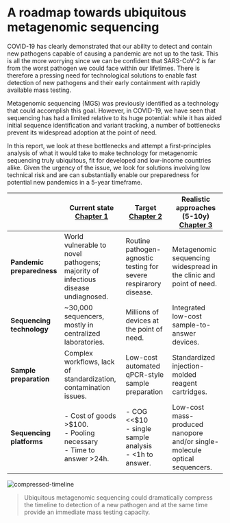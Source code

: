 # A roadmap towards ubiquitous metagenomic sequencing

COVID-19 has clearly demonstrated that our ability to detect and contain new pathogens capable of causing a pandemic are not up to the task. This is all the more worrying since we can be confident that SARS-CoV-2 is far from the worst pathogen we could face within our lifetimes. There is therefore a pressing need for technological solutions to enable fast detection of new pathogens and their early containment with rapidly available mass testing.

Metagenomic sequencing (MGS) was previously identified as a technology that could accomplish this goal. However, in COVID-19, we have seen that sequencing has had a limited relative to its huge potential: while it has aided initial sequence identification and variant tracking, a number of bottlenecks prevent its widespread adoption at the point of need.

In this report, we look at these bottlenecks and attempt a first-principles analysis of what it would take to make technology for metagenomic sequencing truly ubiquitous, fit for developed and low-income countries alike. Given the urgency of the issue, we look for solutions involving low technical risk and are can substantially enable our preparedness for potential new pandemics in a 5-year timeframe.

|                           | Current state<br />[Chapter 1](./ch/current-state)           | Target<br />[Chapter 2](./ch/target)                         | Realistic approaches (5-10y)<br />[Chapter 3](./ch/roadmap)  |
| ------------------------- | ------------------------------------------------------------ | ------------------------------------------------------------ | ------------------------------------------------------------ |
| **Pandemic preparedness** | World vulnerable to novel pathogens; majority of infectious disease undiagnosed. | Routine pathogen-agnostic testing for severe respirarory disease. | Metagenomic sequencing widespread in the clinic and point of need. |
| **Sequencing technology** | ~30,000 sequencers, mostly in centralized laboratories.      | Millions of devices at the point of need.                    | Integrated low-cost sample-to-answer devices.                |
| **Sample preparation**    | Complex workflows, lack of standardization, contamination issues. | Low-cost automated qPCR-style sample preparation             | Standardized injection-molded reagent cartridges.            |
| **Sequencing platforms**  | - Cost of goods >$100. <br />- Pooling necessary<br />- Time to answer >24h. | - COG <<$10<br />- single sample analysis<br />- <1h to answer. | Low-cost mass-produced nanopore and/or single-molecule optical sequencers. |




![compressed-timeline](https://user-images.githubusercontent.com/106965942/226424152-81c794be-19a9-40f8-826e-1c7dc76eb8a7.png)



> Ubiquitous metagenomic sequencing could dramatically compress the timeline to detection of a new pathogen and at the same time provide an immediate mass testing capacity.
